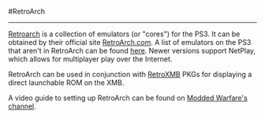 #RetroArch
___
[Retroarch](http://store.brewology.com/ahomebrew.php?brewid=152) is a collection of emulators (or "cores") for the PS3. It can be obtained by their official site [RetroArch.com](http://retroarch.com/index.php?page=platforms). A list of emulators on the PS3 that aren't in RetroArch can be found [here](https://www.reddit.com/r/ps3homebrew/wiki/emulators). Newer versions support NetPlay, which allows for multiplayer play over the Internet.

RetroArch can be used in conjunction with [RetroXMB](https://www.reddit.com/r/ps3homebrew/wiki/retroxmb) PKGs for displaying a direct launchable ROM on the XMB.

A video guide to setting up RetroArch can be found on [Modded Warfare's channel](https://youtu.be/1QMYsxnqrGE?list=PLn7ji3VsPy3HtSY6rB8yCCRQpWQOc-uJS).